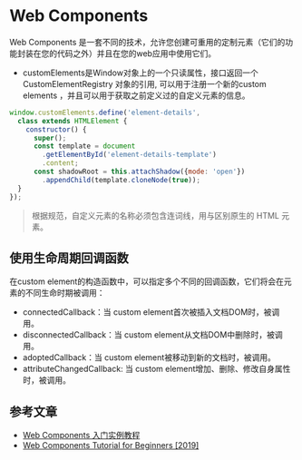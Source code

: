 # Web Components

Web Components 是一套不同的技术，允许您创建可重用的定制元素（它们的功能封装在您的代码之外）并且在您的web应用中使用它们。

* customElements是Window对象上的一个只读属性，接口返回一个CustomElementRegistry 对象的引用, 可以用于注册一个新的custom elements ，并且可以用于获取之前定义过的自定义元素的信息。

``` js
window.customElements.define('element-details',
  class extends HTMLElement {
    constructor() {
      super();
      const template = document
        .getElementById('element-details-template')
        .content;
      const shadowRoot = this.attachShadow({mode: 'open'})
        .appendChild(template.cloneNode(true));
  }
});
```

> 根据规范，自定义元素的名称必须包含连词线，用与区别原生的 HTML 元素。

## 使用生命周期回调函数

在custom element的构造函数中，可以指定多个不同的回调函数，它们将会在元素的不同生命时期被调用：

* connectedCallback：当 custom element首次被插入文档DOM时，被调用。
* disconnectedCallback：当 custom element从文档DOM中删除时，被调用。
* adoptedCallback：当 custom element被移动到新的文档时，被调用。
* attributeChangedCallback: 当 custom element增加、删除、修改自身属性时，被调用。

## 参考文章

* [Web Components 入门实例教程](http://www.ruanyifeng.com/blog/2019/08/web_components.html)
* [Web Components Tutorial for Beginners [2019]](https://www.robinwieruch.de/web-components-tutorial)